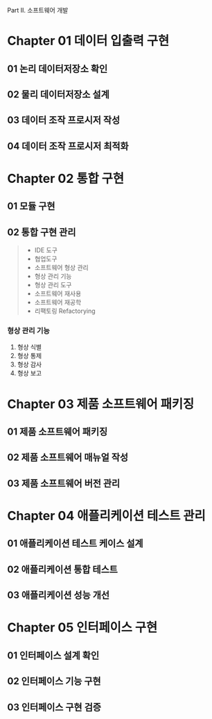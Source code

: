  Part Ⅱ. 소프트웨어 개발
# Chapter 01 데이터 입출력 구현
## 01 논리 데이터저장소 확인
## 02 물리 데이터저장소 설계
## 03 데이터 조작 프로시저 작성
## 04 데이터 조작 프로시저 최적화

# Chapter 02 통합 구현
## 01 모듈 구현
## 02 통합 구현 관리
> - IDE 도구
> - 협업도구
> - 소프트웨어 형상 관리
> - 형상 관리 기능
> - 형상 관리 도구
> - 소프트웨어 재사용
> - 소프트웨어 재공학
> - 리팩토링 Refactorying


### 형상 관리 기능
1. 형상 식별 
2. 형상 통제
3. 형상 감사
4. 형상 보고

# Chapter 03 제품 소프트웨어 패키징
## 01 제품 소프트웨어 패키징
## 02 제품 소프트웨어 매뉴얼 작성
## 03 제품 소프트웨어 버전 관리


# Chapter 04 애플리케이션 테스트 관리
## 01 애플리케이션 테스트 케이스 설계
## 02 애플리케이션 통합 테스트
## 03 애플리케이션 성능 개선

# Chapter 05 인터페이스 구현
## 01 인터페이스 설계 확인
## 02 인터페이스 기능 구현
## 03 인터페이스 구현 검증
